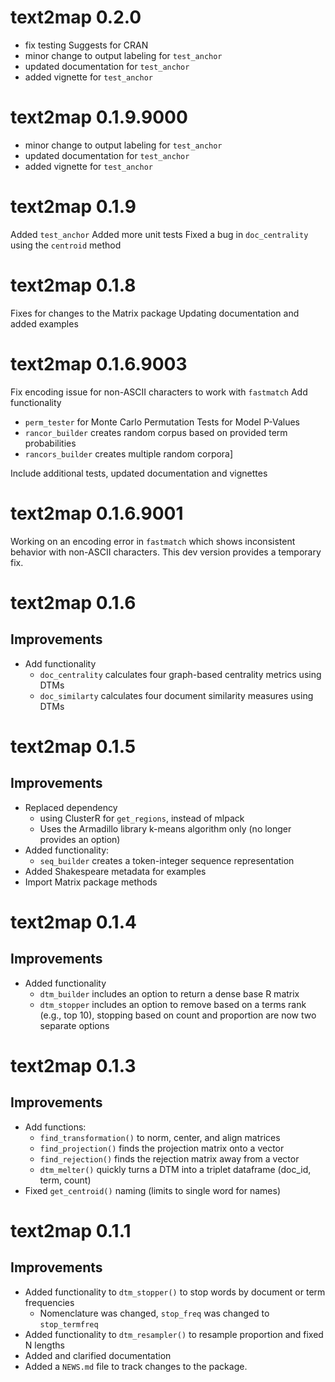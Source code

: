 # text2map 0.2.0

- fix testing Suggests for CRAN
- minor change to output labeling for `test_anchor` 
- updated documentation for `test_anchor`
- added vignette for `test_anchor`


# text2map 0.1.9.9000

- minor change to output labeling for `test_anchor` 
- updated documentation for `test_anchor`
- added vignette for `test_anchor`

# text2map 0.1.9

Added `test_anchor` 
Added more unit tests
Fixed a bug in `doc_centrality` using the `centroid` method


# text2map 0.1.8

Fixes for changes to the Matrix package
Updating documentation and added examples

# text2map 0.1.6.9003

Fix encoding issue for non-ASCII characters to work with `fastmatch`
Add functionality 
- `perm_tester` for Monte Carlo Permutation Tests for Model P-Values
- `rancor_builder` creates random corpus based on provided term probabilities 
- `rancors_builder` creates multiple random corpora]

Include additional tests, updated documentation and vignettes

# text2map 0.1.6.9001

Working on an encoding error in `fastmatch` which shows inconsistent behavior with non-ASCII characters. This dev version provides a temporary fix.

# text2map 0.1.6
## Improvements

- Add functionality
  - `doc_centrality` calculates four graph-based centrality metrics using DTMs
  - `doc_similarty` calculates four document similarity measures using DTMs


# text2map 0.1.5
## Improvements

- Replaced dependency
  - using ClusterR for `get_regions`, instead of mlpack
  - Uses the Armadillo library k-means algorithm only (no longer provides an option)
- Added functionality:
  - `seq_builder` creates a token-integer sequence representation
- Added Shakespeare metadata for examples
- Import Matrix package methods

# text2map 0.1.4

## Improvements

* Added functionality
    - `dtm_builder` includes an option to return a dense base R matrix
    - `dtm_stopper` includes an option to remove based on a terms rank (e.g., top 10), stopping based on count and proportion are now two separate options

# text2map 0.1.3

## Improvements

* Add functions:
    - `find_transformation()` to norm, center, and align matrices
    - `find_projection()` finds the projection matrix onto a vector
    - `find_rejection()` finds the rejection matrix away from a vector
    - `dtm_melter()` quickly turns a DTM into a triplet dataframe (doc_id, term, count)
* Fixed `get_centroid()` naming (limits to single word for names)

# text2map 0.1.1

## Improvements

* Added functionality to `dtm_stopper()` to stop words by document or term frequencies
    * Nomenclature was changed, `stop_freq` was changed to `stop_termfreq`
* Added functionality to `dtm_resampler()` to resample proportion and fixed N lengths
* Added and clarified documentation
* Added a `NEWS.md` file to track changes to the package.
